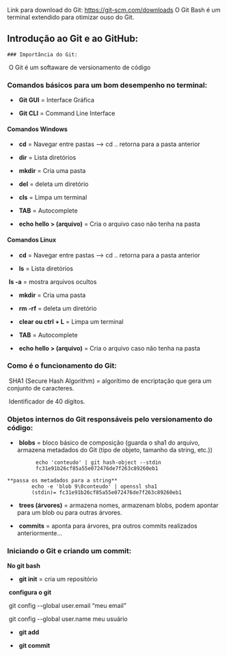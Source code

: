Link para download do Git: https://git-scm.com/downloads
O Git Bash é um terminal extendido para otimizar ouso do Git.

## Introdução ao Git e ao GitHub:

	### Importância do Git:

​	O Git é um softaware de versionamento de código

### Comandos básicos para um bom desempenho no terminal:

- ​	**Git GUI** = Interface Gráfica

- ​	**Git CLI** = Command Line Interface

#### Comandos Windows

- ​		**cd** = Navegar entre pastas --> cd .. retorna para a pasta anterior

- ​		**dir** = Lista diretórios

- ​		**mkdir** = Cria uma pasta

- ​		**del** = deleta um diretório

- ​		**cls** = Limpa um terminal

- ​		**TAB** = Autocomplete

- ​		**echo hello > (arquivo)** = Cria o arquivo caso não tenha na pasta

#### Comandos Linux

- ​		**cd** = Navegar entre pastas --> cd .. retorna para a pasta anterior

- ​		**ls** = Lista diretórios

​			**ls -a** = mostra arquivos ocultos

- ​		**mkdir** = Cria uma pasta

- ​		**rm -rf** = deleta um diretório

- ​		**clear ou ctrl + L** = Limpa um terminal

- ​		**TAB** = Autocomplete

- ​		**echo hello > (arquivo)** = Cria o arquivo caso não tenha na pasta

### Como é o funcionamento do Git:

​	SHA1 (Secure Hash Algorithm) = algorítimo de encriptação que gera um conjunto de caracteres.

​	Identificador de 40 dígitos.

### Objetos internos do Git responsáveis pelo versionamento do código:

- ​		**blobs** = bloco básico de composição (guarda o sha1 do arquivo, armazena metadados do Git (tipo de objeto, tamanho da string, etc.))

			echo 'conteudo' | git hash-object --stdin
			fc31e91b26cf85a55e072476de7f263c89260eb1

```
**passa os metadados para a string**
		echo -e 'blob 9\0conteudo' | openssl sha1
		(stdin)= fc31e91b26cf85a55e072476de7f263c89260eb1
```

- ​			**trees (árvores)** = armazena nomes, armazenam blobs, podem apontar para um blob ou para outras árvores.

- ​			**commits** = aponta para árvores, pra outros commits realizados anteriormente...

### Iniciando o Git e criando um commit:

**No git bash**

- ​		**git init** = cria um repositório

​				**configura o git**

​						git config --global user.email “meu email”

​						git config --global user.name meu usuário

- ​		**git add**

- ​		**git commit**

